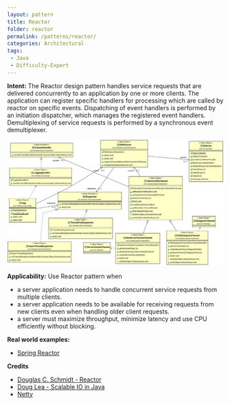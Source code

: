 ```yaml
---
layout: pattern
title: Reactor
folder: reactor
permalink: /patterns/reactor/
categories: Architectural
tags: 
 - Java
 - Difficulty-Expert
---
```


**Intent:** The Reactor design pattern handles service requests that are delivered concurrently to an application by one or more clients. The application can register specific handlers for processing which are called by reactor on specific events. Dispatching of event handlers is performed by an initiation dispatcher, which manages the registered event handlers. Demultiplexing of service requests is performed by a synchronous event demultiplexer.

![Reactor](./etc/reactor.png "Reactor")

**Applicability:** Use Reactor pattern when

* a server application needs to handle concurrent service requests from multiple clients.
* a server application needs to be available for receiving requests from new clients even when handling older client requests.
* a server must maximize throughput, minimize latency and use CPU efficiently without blocking.

**Real world examples:**

* [Spring Reactor](http://projectreactor.io/)

**Credits**

* [Douglas C. Schmidt - Reactor](https://www.dre.vanderbilt.edu/~schmidt/PDF/Reactor.pdf)
* [Doug Lea - Scalable IO in Java](http://gee.cs.oswego.edu/dl/cpjslides/nio.pdf)
* [Netty](http://netty.io/)
